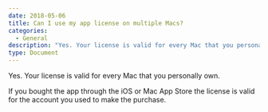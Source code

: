 ```yaml
---
date: 2018-05-06
title: Can I use my app license on multiple Macs? 
categories:
  - General
description: "Yes. Your license is valid for every Mac that you personally own."
type: Document
---
```

Yes. Your license is valid for every Mac that you personally own.

If you bought the app through the iOS or Mac App Store the license is valid for the account you used to make the purchase.

